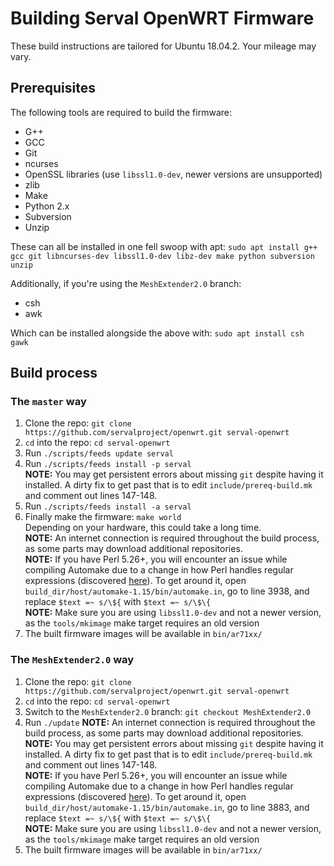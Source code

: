 # Building Serval OpenWRT Firmware
These build instructions are tailored for Ubuntu 18.04.2. Your mileage may vary.
## Prerequisites
The following tools are required to build the firmware:
- G++
- GCC
- Git
- ncurses
- OpenSSL libraries (use `libssl1.0-dev`, newer versions are unsupported)
- zlib
- Make
- Python 2.x
- Subversion
- Unzip

These can all be installed in one fell swoop with apt: `sudo apt install g++ gcc git libncurses-dev libssl1.0-dev libz-dev make python subversion unzip`

Additionally, if you're using the `MeshExtender2.0` branch:
- csh
- awk

Which can be installed alongside the above with: `sudo apt install csh gawk`


## Build process
### The `master` way
1. Clone the repo: `git clone https://github.com/servalproject/openwrt.git serval-openwrt`
2. `cd` into the repo: `cd serval-openwrt`
3. Run `./scripts/feeds update serval`
4. Run `./scripts/feeds install -p serval`  
   **NOTE:** You may get persistent errors about missing `git` despite having it installed. A dirty fix to get past that is to edit `include/prereq-build.mk` and comment out lines 147-148.
5. Run `./scripts/feeds install -a serval`
6. Finally make the firmware: `make world`  
   Depending on your hardware, this could take a long time.  
   **NOTE:** An internet connection is required throughout the build process, as some parts may download additional repositories.  
   **NOTE:** If you have Perl 5.26+, you will encounter an issue while compiling Automake due to a change in how Perl handles regular expressions (discovered [here](https://github.com/raspberrypi/noobs/issues/470#issuecomment-376256295)). To get around it, open `build_dir/host/automake-1.15/bin/automake.in`, go to line 3938, and replace `$text =~ s/\${` with `$text =~ s/\$\{`  
   **NOTE:** Make sure you are using `libssl1.0-dev` and not a newer version, as the `tools/mkimage` make target requires an old version
7. The built firmware images will be available in `bin/ar71xx/`

### The `MeshExtender2.0` way
1. Clone the repo: `git clone https://github.com/servalproject/openwrt.git serval-openwrt`
2. `cd` into the repo: `cd serval-openwrt`
3. Switch to the `MeshExtender2.0` branch: `git checkout MeshExtender2.0`
4. Run `./update`
   **NOTE:** An internet connection is required throughout the build process, as some parts may download additional repositories.  
   **NOTE:** You may get persistent errors about missing `git` despite having it installed. A dirty fix to get past that is to edit `include/prereq-build.mk` and comment out lines 147-148.  
   **NOTE:** If you have Perl 5.26+, you will encounter an issue while compiling Automake due to a change in how Perl handles regular expressions (discovered [here](https://github.com/raspberrypi/noobs/issues/470#issuecomment-376256295)). To get around it, open `build_dir/host/automake-1.15/bin/automake.in`, go to line 3883, and replace `$text =~ s/\${` with `$text =~ s/\$\{`  
   **NOTE:** Make sure you are using `libssl1.0-dev` and not a newer version, as the `tools/mkimage` make target requires an old version  
5. The built firmware images will be available in `bin/ar71xx/`
